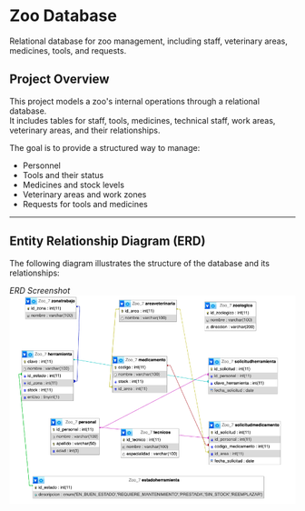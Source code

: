 # Zoo Database

Relational database for zoo management, including staff, veterinary areas, medicines, tools, and requests.

## Project Overview
This project models a zoo's internal operations through a relational database.  
It includes tables for staff, tools, medicines, technical staff, work areas, veterinary areas, and their relationships.  

The goal is to provide a structured way to manage:
- Personnel
- Tools and their status
- Medicines and stock levels
- Veterinary areas and work zones
- Requests for tools and medicines

---

## Entity Relationship Diagram (ERD)
The following diagram illustrates the structure of the database and its relationships:

*ERD Screenshot*  
![ERD](images/ERD.png)
